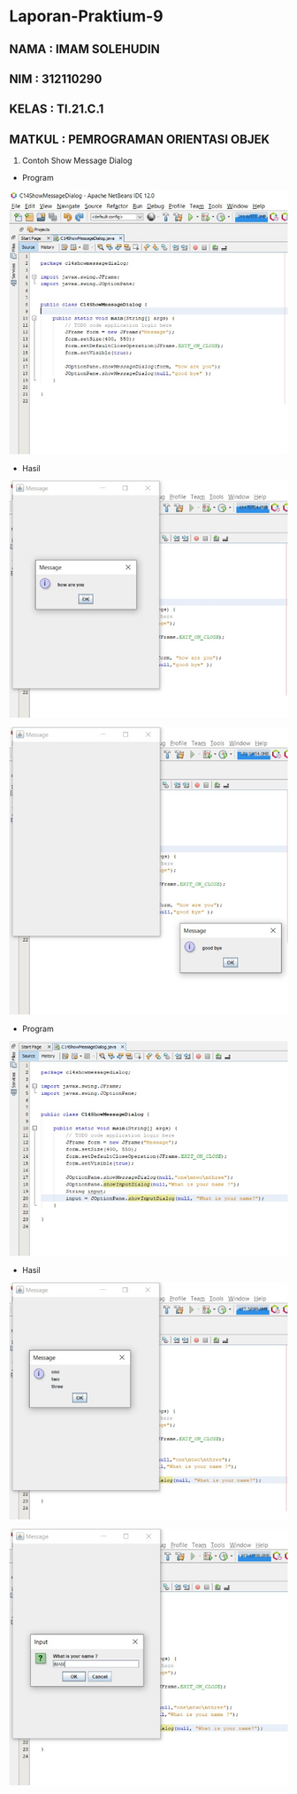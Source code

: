 # Laporan-Praktium-9

## NAMA   : IMAM SOLEHUDIN
## NIM	  : 312110290
## KELAS  : TI.21.C.1
## MATKUL : PEMROGRAMAN ORIENTASI OBJEK


1. Contoh Show Message Dialog

- Program 

![gambar](Screenshot/Screenshot2/ssprogram1.jpg)

- Hasil

![gambar](Screenshot/Screenshot2/ssmessage1.jpg)

![gambar](Screenshot/Screenshot2/ssmessage2.jpg)

- Program

![gambar](Screenshot/Screenshot2/ssprogram2.jpg)

- Hasil


![gambar](Screenshot/Screenshot2/ssmessage3.jpg)

![gambar](Screenshot/Screenshot2/ssmessage4.jpg)